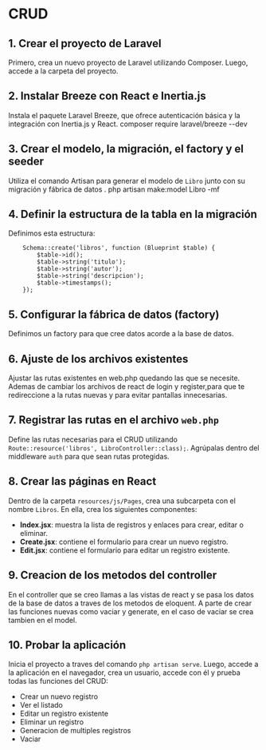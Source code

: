 # CRUD


## 1. Crear el proyecto de Laravel

Primero, crea un nuevo proyecto de Laravel utilizando Composer. Luego, accede a la carpeta del proyecto.


## 2. Instalar Breeze con React e Inertia.js

Instala el paquete Laravel Breeze, que ofrece autenticación básica y la integración con Inertia.js y React.
composer require laravel/breeze --dev

## 3. Crear el modelo, la migración, el factory y el seeder

Utiliza el comando Artisan para generar el modelo de `Libro` junto con su migración y fábrica de datos .
php artisan make:model Libro -mf

## 4. Definir la estructura de la tabla en la migración

Definimos esta estructura:

        Schema::create('libros', function (Blueprint $table) {
            $table->id();
            $table->string('titulo');
            $table->string('autor');
            $table->string('descripcion');
            $table->timestamps();
        });

## 5. Configurar la fábrica de datos (factory)

Definimos un factory para que cree datos acorde a la base de datos.

## 6. Ajuste de los archivos existentes

Ajustar las rutas existentes en web.php quedando las que se necesite. Ademas de cambiar los archivos de react de login y register,para que te redireccione a la rutas nuevas y para evitar pantallas innecesarias.

## 7. Registrar las rutas en el archivo `web.php`

Define las rutas necesarias para el CRUD utilizando  `Route::resource('libros', LibroController::class);`. Agrúpalas dentro del middleware `auth` para que sean rutas protegidas.

## 8. Crear las páginas en React

Dentro de la carpeta `resources/js/Pages`, crea una subcarpeta con el nombre `Libros`. En ella, crea los siguientes componentes:

- **Index.jsx**: muestra la lista de registros y enlaces para crear, editar o eliminar.
- **Create.jsx**: contiene el formulario para crear un nuevo registro.
- **Edit.jsx**: contiene el formulario para editar un registro existente.

## 9. Creacion de los metodos del controller

En el controller que se creo llamas a las vistas de react y se pasa los datos de la base de datos a traves de los metodos de eloquent. A parte de crear las funciones nuevas como vaciar y generate, en el caso de vaciar se crea tambien en el model.

## 10. Probar la aplicación

Inicia el proyecto a traves del comando `php artisan serve`. Luego, accede a la aplicación en el navegador, crea un usuario, accede con él y prueba todas las funciones del CRUD:

- Crear un nuevo registro
- Ver el listado
- Editar un registro existente
- Eliminar un registro
- Generacion de multiples registros 
- Vaciar
